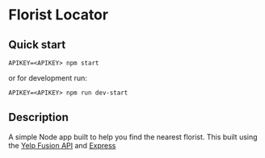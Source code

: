 # Florist Locator

## Quick start

```
APIKEY=<APIKEY> npm start
```
or for development run:

```
APIKEY=<APIKEY> npm run dev-start
```

## Description
A simple Node app built to help you find the nearest florist. This built using the [Yelp Fusion API](https://www.yelp.com/developers/documentation/v3/get_started) and [Express](https://github.com/expressjs/express)

